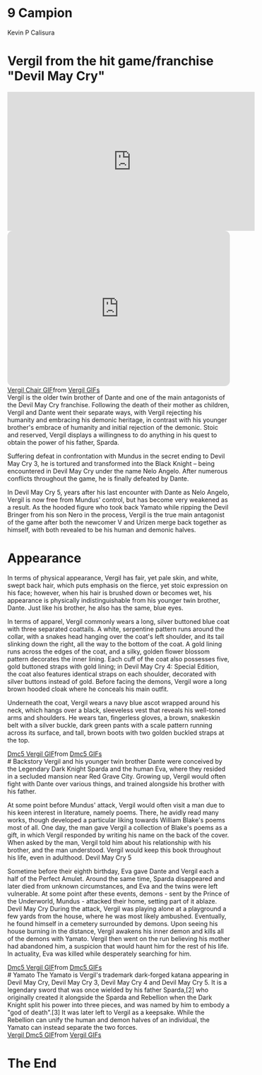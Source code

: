 # 9 Campion
Kevin P Calisura

# Vergil from the hit game/franchise "Devil May Cry"
<iframe width="560" height="315" src="https://www.youtube.com/embed/GEZON93hV-s?si=GOwBZe4QCS3gOcGq" title="YouTube video player" frameborder="0" allow="accelerometer; autoplay; clipboard-write; encrypted-media; gyroscope; picture-in-picture; web-share" allowfullscreen></iframe>
<iframe style="border-radius:12px" src="https://open.spotify.com/embed/track/6tUcFEXos6TGhESFlkAyCm?utm_source=generator" width="100%" height="352" frameBorder="0" allowfullscreen="" allow="autoplay; clipboard-write; encrypted-media; fullscreen; picture-in-picture" loading="lazy"></iframe>
<div class="tenor-gif-embed" data-postid="21401933" data-share-method="host" data-aspect-ratio="0.784375" data-width="100%"><a href="https://tenor.com/view/vergil-chair-dmc-yamato-gif-21401933">Vergil Chair GIF</a>from <a href="https://tenor.com/search/vergil-gifs">Vergil GIFs</a></div> <script type="text/javascript" async src="https://tenor.com/embed.js"></script>
Vergil is the older twin brother of Dante and one of the main antagonists of the Devil May Cry franchise. Following the death of their mother as children, Vergil and Dante went their separate ways, with Vergil rejecting his humanity and embracing his demonic heritage, in contrast with his younger brother's embrace of humanity and initial rejection of the demonic. Stoic and reserved, Vergil displays a willingness to do anything in his quest to obtain the power of his father, Sparda.

Suffering defeat in confrontation with Mundus in the secret ending to Devil May Cry 3, he is tortured and transformed into the Black Knight – being encountered in Devil May Cry under the name Nelo Angelo. After numerous conflicts throughout the game, he is finally defeated by Dante.

In Devil May Cry 5, years after his last encounter with Dante as Nelo Angelo, Vergil is now free from Mundus' control, but has become very weakened as a result. As the hooded figure who took back Yamato while ripping the Devil Bringer from his son Nero in the process, Vergil is the true main antagonist of the game after both the newcomer V and Urizen merge back together as himself, with both revealed to be his human and demonic halves.

# Appearance
In terms of physical appearance, Vergil has fair, yet pale skin, and white, swept back hair, which puts emphasis on the fierce, yet stoic expression on his face; however, when his hair is brushed down or becomes wet, his appearance is physically indistinguishable from his younger twin brother, Dante. Just like his brother, he also has the same, blue eyes.

In terms of apparel, Vergil commonly wears a long, silver buttoned blue coat with three separated coattails. A white, serpentine pattern runs around the collar, with a snakes head hanging over the coat's left shoulder, and its tail slinking down the right, all the way to the bottom of the coat. A gold lining runs across the edges of the coat, and a silky, golden flower blossom pattern decorates the inner lining. Each cuff of the coat also possesses five, gold buttoned straps with gold lining; in Devil May Cry 4: Special Edition, the coat also features identical straps on each shoulder, decorated with silver buttons instead of gold. Before facing the demons, Vergil wore a long brown hooded cloak where he conceals his main outfit.

Underneath the coat, Vergil wears a navy blue ascot wrapped around his neck, which hangs over a black, sleeveless vest that reveals his well-toned arms and shoulders. He wears tan, fingerless gloves, a brown, snakeskin belt with a silver buckle, dark green pants with a scale pattern running across its surface, and tall, brown boots with two golden buckled straps at the top.
<div class="tenor-gif-embed" data-postid="14000812" data-share-method="host" data-aspect-ratio="1.00752" data-width="100%"><a href="https://tenor.com/view/dmc5-vergil-devil-may-cry-gif-14000812">Dmc5 Vergil GIF</a>from <a href="https://tenor.com/search/dmc5-gifs">Dmc5 GIFs</a></div> <script type="text/javascript" async src="https://tenor.com/embed.js"></script>
# Backstory
Vergil and his younger twin brother Dante were conceived by the Legendary Dark Knight Sparda and the human Eva, where they resided in a secluded mansion near Red Grave City. Growing up, Vergil would often fight with Dante over various things, and trained alongside his brother with his father.

At some point before Mundus' attack, Vergil would often visit a man due to his keen interest in literature, namely poems. There, he avidly read many works, though developed a particular liking towards William Blake's poems most of all. One day, the man gave Vergil a collection of Blake's poems as a gift, in which Vergil responded by writing his name on the back of the cover. When asked by the man, Vergil told him about his relationship with his brother, and the man understood. Vergil would keep this book throughout his life, even in adulthood. Devil May Cry 5

Sometime before their eighth birthday, Eva gave Dante and Vergil each a half of the Perfect Amulet. Around the same time, Sparda disappeared and later died from unknown circumstances, and Eva and the twins were left vulnerable. At some point after these events, demons - sent by the Prince of the Underworld, Mundus - attacked their home, setting part of it ablaze. Devil May Cry During the attack, Vergil was playing alone at a playground a few yards from the house, where he was most likely ambushed. Eventually, he found himself in a cemetery surrounded by demons. Upon seeing his house burning in the distance, Vergil awakens his inner demon and kills all of the demons with Yamato. Vergil then went on the run believing his mother had abandoned him, a suspicion that would haunt him for the rest of his life. In actuality, Eva was killed while desperately searching for him.
<div class="tenor-gif-embed" data-postid="21435654" data-share-method="host" data-aspect-ratio="1.73913" data-width="100%"><a href="https://tenor.com/view/dmc5-vergil-portal-gif-21435654">Dmc5 Vergil GIF</a>from <a href="https://tenor.com/search/dmc5-gifs">Dmc5 GIFs</a></div> <script type="text/javascript" async src="https://tenor.com/embed.js"></script>
# Yamato 
The Yamato is Vergil's trademark dark-forged katana appearing in Devil May Cry, Devil May Cry 3, Devil May Cry 4 and Devil May Cry 5. It is a legendary sword that was once wielded by his father Sparda,[2] who originally created it alongside the Sparda and Rebellion when the Dark Knight split his power into three pieces, and was named by him to embody a "god of death".[3] It was later left to Vergil as a keepsake.
While the Rebellion can unify the human and demon halves of an individual, the Yamato can instead separate the two forces.
<div class="tenor-gif-embed" data-postid="22541537" data-share-method="host" data-aspect-ratio="1.77778" data-width="100%"><a href="https://tenor.com/view/vergil-dmc5-dante-dmc-yamato-gif-22541537">Vergil Dmc5 GIF</a>from <a href="https://tenor.com/search/vergil-gifs">Vergil GIFs</a></div> <script type="text/javascript" async src="https://tenor.com/embed.js"></script>

# The End
